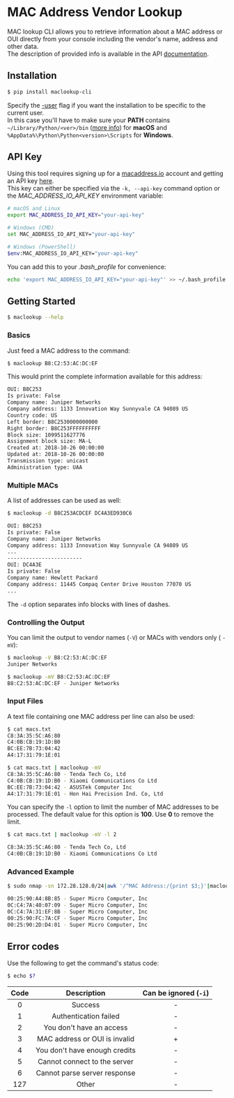 # MAC Address Vendor Lookup

MAC lookup CLI allows you to retrieve information about a MAC address or OUI
directly from your console including the vendor's name, address and other
data.  
The description of provided info is available in the API
[documentation](https://macaddress.io/api-documentation).

## Installation

```bash
$ pip install maclookup-cli
```

Specify the [-user](https://pip.pypa.io/en/stable/user_guide/#user-installs)
flag if you want the installation to be specific to the current user.  
In this case you'll have to make sure your **PATH** contains
`~/Library/Python/<ver>/bin`
([more info](https://gist.github.com/haircut/14705555d58432a5f01f9188006a04ed))
for **macOS** and `%AppData%\Python\Python<version>\Scripts` for **Windows**.

## API Key

Using this tool requires signing up for a
[macaddress.io](https://macaddress.io/) account and getting an API key
[here](https://macaddress.io/account/general).  
This key can either be specified via the `-k, --api-key` command option or
the *MAC_ADDRESS_IO_API_KEY* environment variable:

```bash
# macOS and Linux
export MAC_ADDRESS_IO_API_KEY="your-api-key"

# Windows (CMD)
set MAC_ADDRESS_IO_API_KEY="your-api-key"

# Windows (PowerShell)
$env:MAC_ADDRESS_IO_API_KEY="your-api-key"
```

You can add this to your *.bash_profile* for convenience:

```bash
echo 'export MAC_ADDRESS_IO_API_KEY="your-api-key"' >> ~/.bash_profile
``` 

## Getting Started

```bash
$ maclookup --help
```

### Basics

Just feed a MAC address to the command:

```bash
$ maclookup B8:C2:53:AC:DC:EF
```

This would print the complete information available for this address:

```bash
OUI: B8C253
Is private: False
Company name: Juniper Networks
Company address: 1133 Innovation Way Sunnyvale CA 94089 US
Country code: US
Left border: B8C2530000000000
Right border: B8C253FFFFFFFFFF
Block size: 1099511627776
Assignment block size: MA-L
Created at: 2018-10-26 00:00:00
Updated at: 2018-10-26 00:00:00
Transmission type: unicast
Administration type: UAA
```

### Multiple MACs

A list of addresses can be used as well:

```bash
$ maclookup -d B8C253ACDCEF DC4A3ED930C6
```

```bash
OUI: B8C253
Is private: False
Company name: Juniper Networks
Company address: 1133 Innovation Way Sunnyvale CA 94089 US
...
------------------------
OUI: DC4A3E
Is private: False
Company name: Hewlett Packard
Company address: 11445 Compaq Center Drive Houston 77070 US
...
```

The `-d` option separates info blocks with lines of dashes.

### Controlling the Output

You can limit the output to vendor names (`-V`) or MACs with vendors only (
`-mV`):

```bash
$ maclookup -V B8:C2:53:AC:DC:EF
Juniper Networks
```
```bash
$ maclookup -mV B8:C2:53:AC:DC:EF
B8:C2:53:AC:DC:EF - Juniper Networks
```

### Input Files

A text file containing one MAC address per line can also be used:

```bash
$ cat macs.txt 
C8:3A:35:5C:A6:80 
C4:0B:CB:19:1D:B0
BC:EE:7B:73:04:42
A4:17:31:79:1E:01
```

```bash
$ cat macs.txt | maclookup -mV
C8:3A:35:5C:A6:80 - Tenda Tech Co, Ltd
C4:0B:CB:19:1D:B0 - Xiaomi Communications Co Ltd
BC:EE:7B:73:04:42 - ASUSTek Computer Inc
A4:17:31:79:1E:01 - Hon Hai Precision Ind. Co, Ltd
```

You can specify the `-l` option to limit the number of MAC addresses to be
processed. The default value for this option is **100**. Use **0** to remove
the limit.

```bash
$ cat macs.txt | maclookup -mV -l 2
```

```bash
C8:3A:35:5C:A6:80 - Tenda Tech Co, Ltd
C4:0B:CB:19:1D:B0 - Xiaomi Communications Co Ltd
```

### Advanced Example

```bash
$ sudo nmap -sn 172.28.128.0/24|awk '/^MAC Address:/{print $3;}'|maclookup -mV
```
```bash
00:25:90:A4:8B:85 - Super Micro Computer, Inc
0C:C4:7A:40:07:09 - Super Micro Computer, Inc
0C:C4:7A:31:EF:8B - Super Micro Computer, Inc
00:25:90:FC:7A:CF - Super Micro Computer, Inc
00:25:90:2D:D4:01 - Super Micro Computer, Inc
```

## Error codes

Use the following to get the command's status code:

```bash
$ echo $?
```

|  Code  |          Description        |  Can be ignored (`-i`) |
|:------:|:---------------------------:|:----------------------:|
|   0    |         Success             |              -         |
|   1    | Authentication failed       |              -         |
|   2    | You don't have an access    |              -         |
|   3    |MAC address or OUI is invalid|              +         |
|   4    |You don't have enough credits|              -         |
|   5    |Cannot connect to the server |              -         |
|   6    |Cannot parse server response |              -         |
|  127   |         Other               |              -         |